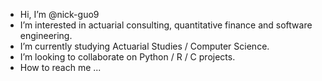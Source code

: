 - Hi, I’m @nick-guo9
- I’m interested in actuarial consulting, quantitative finance and software engineering.
- I’m currently studying Actuarial Studies / Computer Science.
- I’m looking to collaborate on Python / R / C projects.
- How to reach me ...

<!---
nick-guo9/nick-guo9 is a ✨ special ✨ repository because its `README.md` (this file) appears on your GitHub profile.
You can click the Preview link to take a look at your changes.
--->
